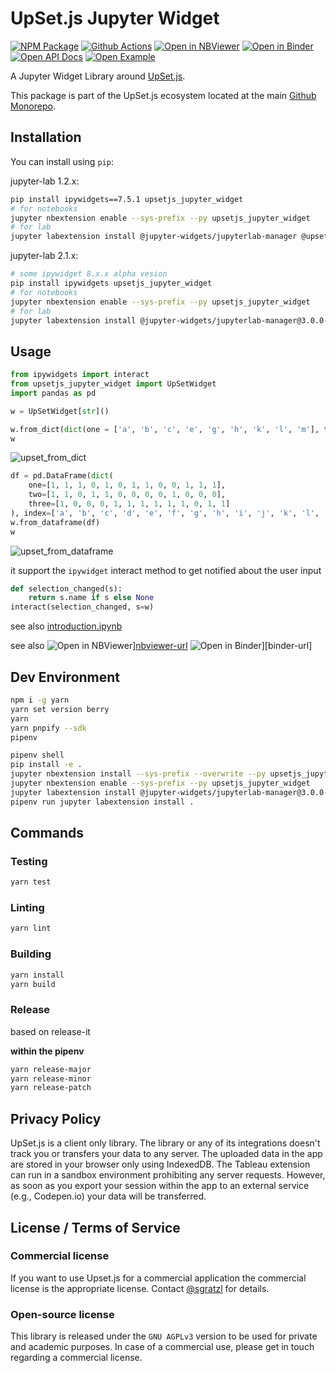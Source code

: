 # UpSet.js Jupyter Widget

[![NPM Package][npm-image]][npm-url] [![Github Actions][github-actions-image]][github-actions-url] [![Open in NBViewer][nbviewer]][nbviewer-url] [![Open in Binder][binder]][binder-j-url] [![Open API Docs][docs]][docs-j-url] [![Open Example][example]][example-j-url]

A Jupyter Widget Library around [UpSet.js](https://github.com/upsetjs/upsetjs).

This package is part of the UpSet.js ecosystem located at the main [Github Monorepo](https://github.com/upsetjs/upsetjs).

## Installation

You can install using `pip`:

jupyter-lab 1.2.x:

```bash
pip install ipywidgets==7.5.1 upsetjs_jupyter_widget
# for notebooks
jupyter nbextension enable --sys-prefix --py upsetjs_jupyter_widget
# for lab
jupyter labextension install @jupyter-widgets/jupyterlab-manager @upsetjs_jupyter_widget
```

jupyter-lab 2.1.x:

```bash
# some ipywidget 8.x.x alpha vesion
pip install ipywidgets upsetjs_jupyter_widget
# for notebooks
jupyter nbextension enable --sys-prefix --py upsetjs_jupyter_widget
# for lab
jupyter labextension install @jupyter-widgets/jupyterlab-manager@3.0.0-alpha.0 @upsetjs_jupyter_widget
```

## Usage

```python
from ipywidgets import interact
from upsetjs_jupyter_widget import UpSetWidget
import pandas as pd
```

```python
w = UpSetWidget[str]()
```

```python
w.from_dict(dict(one = ['a', 'b', 'c', 'e', 'g', 'h', 'k', 'l', 'm'], two = ['a', 'b', 'd', 'e', 'j'], three = ['a', 'e', 'f', 'g', 'h', 'i', 'j', 'l', 'm']))
w
```

![upset_from_dict](https://user-images.githubusercontent.com/4129778/79368564-e4715d00-7f4f-11ea-92f5-23ee89b5332f.png)

```python
df = pd.DataFrame(dict(
    one=[1, 1, 1, 0, 1, 0, 1, 1, 0, 0, 1, 1, 1],
    two=[1, 1, 0, 1, 1, 0, 0, 0, 0, 1, 0, 0, 0],
    three=[1, 0, 0, 0, 1, 1, 1, 1, 1, 1, 0, 1, 1]
), index=['a', 'b', 'c', 'd', 'e', 'f', 'g', 'h', 'i', 'j', 'k', 'l', 'm'])
w.from_dataframe(df)
w
```

![upset_from_dataframe](https://user-images.githubusercontent.com/4129778/79368563-e3d8c680-7f4f-11ea-92d2-db0c7af2882e.png)

it support the `ipywidget` interact method to get notified about the user input

```python
def selection_changed(s):
    return s.name if s else None
interact(selection_changed, s=w)
```

see also [introduction.ipynb](./master/examples/introduction.ipynb)

see also ![Open in NBViewer][nbviewer]][nbviewer-url] ![Open in Binder][binder]][binder-url]

## Dev Environment

```sh
npm i -g yarn
yarn set version berry
yarn
yarn pnpify --sdk
pipenv
```

```sh
pipenv shell
pip install -e .
jupyter nbextension install --sys-prefix --overwrite --py upsetjs_jupyter_widget
jupyter nbextension enable --sys-prefix --py upsetjs_jupyter_widget
jupyter labextension install @jupyter-widgets/jupyterlab-manager@3.0.0-alpha.0
pipenv run jupyter labextension install .
```

## Commands

### Testing

```sh
yarn test
```

### Linting

```sh
yarn lint
```

### Building

```sh
yarn install
yarn build
```

### Release

based on release-it

**within the pipenv**

```sh
yarn release-major
yarn release-minor
yarn release-patch
```

## Privacy Policy

UpSet.js is a client only library. The library or any of its integrations doesn't track you or transfers your data to any server. The uploaded data in the app are stored in your browser only using IndexedDB. The Tableau extension can run in a sandbox environment prohibiting any server requests. However, as soon as you export your session within the app to an external service (e.g., Codepen.io) your data will be transferred.

## License / Terms of Service

### Commercial license

If you want to use Upset.js for a commercial application the commercial license is the appropriate license. Contact [@sgratzl](mailto:sam@sgratzl.com) for details.

### Open-source license

This library is released under the `GNU AGPLv3` version to be used for private and academic purposes. In case of a commercial use, please get in touch regarding a commercial license.

[npm-image]: https://badge.fury.io/js/%40upsetjs%2Fjupyter_widget.svg
[npm-url]: https://npmjs.org/package/@upsetjs/jupyter_widget
[github-actions-image]: https://github.com/upsetjs/upsetjs_jupyter_widget/workflows/ci/badge.svg
[github-actions-url]: https://github.com/upsetjs/upsetjs_jupyter_widget/actions
[codepen]: https://img.shields.io/badge/CodePen-open-blue?logo=codepen
[nbviewer]: https://img.shields.io/badge/NBViewer-open-blue?logo=jupyter
[nbviewer-url]: https://nbviewer.jupyter.org/github/upsetjs/upsetjs_jupyter_widget/blob/master/examples/introduction.ipynb
[binder]: https://mybinder.org/badge_logo.svg
[binder-j-url]: https://mybinder.org/v2/gh/upsetjs/upsetjs_jupyter_widget/master?urlpath=lab/tree/examples/introduction.ipynb
[docs]: https://img.shields.io/badge/API-open-blue
[docs-j-url]: https://upset.js.org/api/jupyter
[example]: https://img.shields.io/badge/Example-open-red
[example-j-url]: https://upset.js.org/integrations/jupyter
